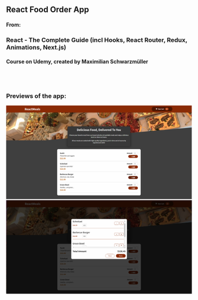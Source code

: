 ## React Food Order App
#### From: 
### React - The Complete Guide (incl Hooks, React Router, Redux, Animations, Next.js)
#### Course on Udemy, created by Maximilian Schwarzmüller

<br></br>
### Previews of the app:
![Preview1 of the app](documentation/preview1.png)
![Preview2 of the app](documentation/preview2.png)